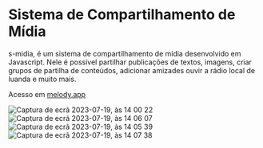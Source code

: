 # Sistema de Compartilhamento de Mídia
s-midia, é um sistema de compartilhamento de mídia desenvolvido em Javascript. 
Nele é possivel partilhar publicações de textos, imagens, criar grupos de partilha 
de conteúdos, adicionar amizades ouvir a rádio local de luanda e muito mais.

Acesso em [melody.app](https://melody-ecru.vercel.app/)

![Captura de ecrã 2023-07-19, às 14 00 22](https://github.com/Seratooo/s-midia/assets/72074975/40f0425a-f2a0-4302-bf17-80ef6730acd9)
![Captura de ecrã 2023-07-19, às 14 06 07](https://github.com/Seratooo/s-midia/assets/72074975/af155a19-4946-4a4b-8a17-f4956c438e3b)
![Captura de ecrã 2023-07-19, às 14 05 39](https://github.com/Seratooo/s-midia/assets/72074975/701cffd6-7539-4c3a-a416-ca651783fe04)
![Captura de ecrã 2023-07-19, às 14 07 38](https://github.com/Seratooo/s-midia/assets/72074975/0b2d314b-984e-4a56-af70-5afea1a69057)
